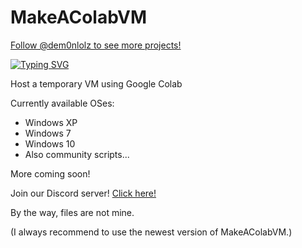 # MakeAColabVM
<a class="github-button" href="https://github.com/dem0nlolz" data-color-scheme="no-preference: dark; light: light; dark: dark;" data-show-count="true" aria-label="Follow @dem0nlolz on GitHub">Follow @dem0nlolz to see more projects!</a>

<a href="https://git.io/typing-svg"><img src="https://readme-typing-svg.demolab.com?font=Montserrat&pause=1000&color=F73A4C&center=true&width=435&lines=Wanna+add+your+script%3F+DM+me+on+disc.;Check+my+other+awesome+projects!;Hope+you+enjoy+your+temp+VM.;Wanna+report+broken+scripts%3F+DM+me.;Join+our+Discord+server+to+stay+updated.;Have+a+good+day%2Fnight.+%3A);Gaining+ideas...;MakeAColabVM+on+top!;Suggestions%3F+Tell+them+on+our+Discord.;Try+DemonCloud+too!" alt="Typing SVG" /></a>

Host a temporary VM using Google Colab

Currently available OSes:
* Windows XP
* Windows 7
* Windows 10
* Also community scripts...

More coming soon! 

Join our Discord server! 
 <a class="github-button" href="https://discord.gg/WTk4SUpckx" data-color-scheme="no-preference: dark; light: light; dark: dark;" data-show-count="true" aria-label="Discord invite to Project MakeAColabVM">Click here!</a>

By the way, files are not mine.

(I always recommend to use the newest version of MakeAColabVM.)
